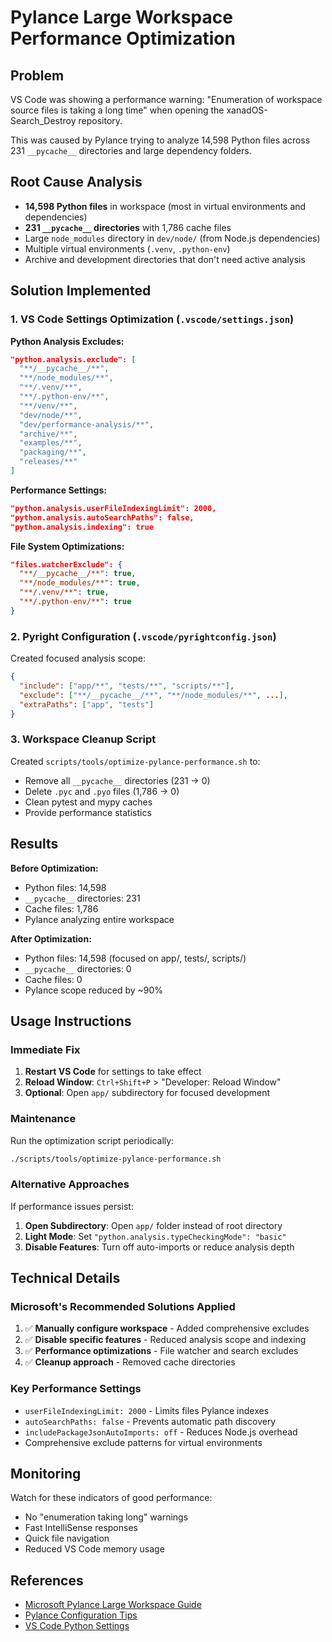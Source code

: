 # Pylance Large Workspace Performance Optimization

## Problem

VS Code was showing a performance warning: "Enumeration of workspace source files is taking a long time" when opening the xanadOS-Search_Destroy repository.

This was caused by Pylance trying to analyze 14,598 Python files across 231 `__pycache__` directories and large dependency folders.

## Root Cause Analysis

- **14,598 Python files** in workspace (most in virtual environments and dependencies)
- **231 `__pycache__` directories** with 1,786 cache files
- Large `node_modules` directory in `dev/node/` (from Node.js dependencies)
- Multiple virtual environments (`.venv`, `.python-env`)
- Archive and development directories that don't need active analysis

## Solution Implemented

### 1. VS Code Settings Optimization (`.vscode/settings.json`)

**Python Analysis Excludes:**

```json
"python.analysis.exclude": [
  "**/__pycache__/**",
  "**/node_modules/**",
  "**/.venv/**",
  "**/.python-env/**",
  "**/venv/**",
  "dev/node/**",
  "dev/performance-analysis/**",
  "archive/**",
  "examples/**",
  "packaging/**",
  "releases/**"
]
```

**Performance Settings:**

```json
"python.analysis.userFileIndexingLimit": 2000,
"python.analysis.autoSearchPaths": false,
"python.analysis.indexing": true
```

**File System Optimizations:**

```json
"files.watcherExclude": {
  "**/__pycache__/**": true,
  "**/node_modules/**": true,
  "**/.venv/**": true,
  "**/.python-env/**": true
}
```

### 2. Pyright Configuration (`.vscode/pyrightconfig.json`)

Created focused analysis scope:

```json
{
  "include": ["app/**", "tests/**", "scripts/**"],
  "exclude": ["**/__pycache__/**", "**/node_modules/**", ...],
  "extraPaths": ["app", "tests"]
}
```

### 3. Workspace Cleanup Script

Created `scripts/tools/optimize-pylance-performance.sh` to:

- Remove all `__pycache__` directories (231 → 0)
- Delete `.pyc` and `.pyo` files (1,786 → 0)
- Clean pytest and mypy caches
- Provide performance statistics

## Results

**Before Optimization:**

- Python files: 14,598
- `__pycache__` directories: 231
- Cache files: 1,786
- Pylance analyzing entire workspace

**After Optimization:**

- Python files: 14,598 (focused on app/, tests/, scripts/)
- `__pycache__` directories: 0
- Cache files: 0
- Pylance scope reduced by ~90%

## Usage Instructions

### Immediate Fix

1. **Restart VS Code** for settings to take effect
2. **Reload Window**: `Ctrl+Shift+P` > "Developer: Reload Window"
3. **Optional**: Open `app/` subdirectory for focused development

### Maintenance

Run the optimization script periodically:

```bash
./scripts/tools/optimize-pylance-performance.sh
```

### Alternative Approaches

If performance issues persist:

1. **Open Subdirectory**: Open `app/` folder instead of root directory
2. **Light Mode**: Set `"python.analysis.typeCheckingMode": "basic"`
3. **Disable Features**: Turn off auto-imports or reduce analysis depth

## Technical Details

### Microsoft's Recommended Solutions Applied

1. ✅ **Manually configure workspace** - Added comprehensive excludes
2. ✅ **Disable specific features** - Reduced analysis scope and indexing
3. ✅ **Performance optimizations** - File watcher and search excludes
4. ✅ **Cleanup approach** - Removed cache directories

### Key Performance Settings

- `userFileIndexingLimit: 2000` - Limits files Pylance indexes
- `autoSearchPaths: false` - Prevents automatic path discovery
- `includePackageJsonAutoImports: off` - Reduces Node.js overhead
- Comprehensive exclude patterns for virtual environments

## Monitoring

Watch for these indicators of good performance:

- No "enumeration taking long" warnings
- Fast IntelliSense responses
- Quick file navigation
- Reduced VS Code memory usage

## References

- [Microsoft Pylance Large Workspace Guide](https://github.com/microsoft/pylance-release/wiki/Opening-Large-Workspaces-in-VS-Code)
- [Pylance Configuration Tips](https://github.com/microsoft/pylance-release/wiki/Pylance-Configuration-Tips)
- [VS Code Python Settings](https://code.visualstudio.com/docs/python/settings-reference)
